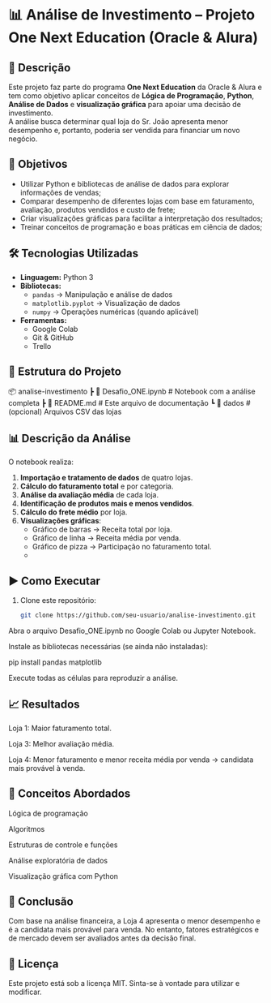 # 📊 Análise de Investimento – Projeto One Next Education (Oracle & Alura)

## 📌 Descrição
Este projeto faz parte do programa **One Next Education** da Oracle & Alura e tem como objetivo aplicar conceitos de **Lógica de Programação**, **Python**, **Análise de Dados** e **visualização gráfica** para apoiar uma decisão de investimento.  
A análise busca determinar qual loja do Sr. João apresenta menor desempenho e, portanto, poderia ser vendida para financiar um novo negócio.

## 🎯 Objetivos
- Utilizar Python e bibliotecas de análise de dados para explorar informações de vendas;
- Comparar desempenho de diferentes lojas com base em faturamento, avaliação, produtos vendidos e custo de frete;
- Criar visualizações gráficas para facilitar a interpretação dos resultados;
- Treinar conceitos de programação e boas práticas em ciência de dados;


## 🛠 Tecnologias Utilizadas
- **Linguagem:** Python 3
- **Bibliotecas:**
  - `pandas` → Manipulação e análise de dados
  - `matplotlib.pyplot` → Visualização de dados
  - `numpy` → Operações numéricas (quando aplicável)
- **Ferramentas:**
  - Google Colab
  - Git & GitHub
  - Trello


## 📂 Estrutura do Projeto

📦 analise-investimento
┣ 📜 Desafio_ONE.ipynb # Notebook com a análise completa
┣ 📜 README.md # Este arquivo de documentação
┗ 📂 dados # (opcional) Arquivos CSV das lojas


## 📊 Descrição da Análise
O notebook realiza:
1. **Importação e tratamento de dados** de quatro lojas.
2. **Cálculo do faturamento total** e por categoria.
3. **Análise da avaliação média** de cada loja.
4. **Identificação de produtos mais e menos vendidos**.
5. **Cálculo do frete médio** por loja.
6. **Visualizações gráficas**:
   - Gráfico de barras → Receita total por loja.
   - Gráfico de linha → Receita média por venda.
   - Gráfico de pizza → Participação no faturamento total.
   - 

## ▶️ Como Executar
1. Clone este repositório:
   ```bash
   git clone https://github.com/seu-usuario/analise-investimento.git


Abra o arquivo Desafio_ONE.ipynb no Google Colab ou Jupyter Notebook.

Instale as bibliotecas necessárias (se ainda não instaladas):

pip install pandas matplotlib

Execute todas as células para reproduzir a análise.

## 📈 Resultados

Loja 1: Maior faturamento total.

Loja 3: Melhor avaliação média.

Loja 4: Menor faturamento e menor receita média por venda → candidata mais provável à venda.

## 🧠 Conceitos Abordados

Lógica de programação

Algoritmos

Estruturas de controle e funções

Análise exploratória de dados

Visualização gráfica com Python

## 📌 Conclusão

Com base na análise financeira, a Loja 4 apresenta o menor desempenho e é a candidata mais provável para venda.
No entanto, fatores estratégicos e de mercado devem ser avaliados antes da decisão final.

## 📜 Licença

Este projeto está sob a licença MIT. Sinta-se à vontade para utilizar e modificar.

